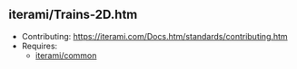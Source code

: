 iterami/Trains-2D.htm
---------------------

* Contributing: https://iterami.com/Docs.htm/standards/contributing.htm
* Requires:
  * [iterami/common](https://github.com/iterami/common)
